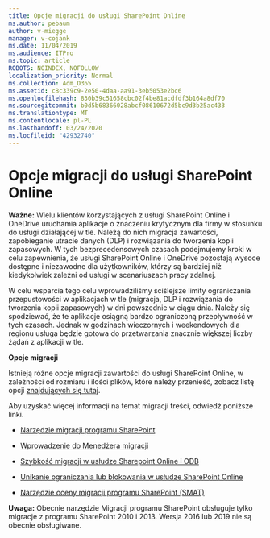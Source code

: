 ```yaml
---
title: Opcje migracji do usługi SharePoint Online
ms.author: pebaum
author: v-miegge
manager: v-cojank
ms.date: 11/04/2019
ms.audience: ITPro
ms.topic: article
ROBOTS: NOINDEX, NOFOLLOW
localization_priority: Normal
ms.collection: Adm_O365
ms.assetid: c8c339c9-2e50-4daa-aa91-3eb5053e2bc6
ms.openlocfilehash: 830b39c51658cbc02f4be81acdfdf3b164a8df70
ms.sourcegitcommit: b0d5b68366028abcf08610672d5bc9d3b25ac433
ms.translationtype: MT
ms.contentlocale: pl-PL
ms.lasthandoff: 03/24/2020
ms.locfileid: "42932740"
---
```

# <a name="migrate-options-to-sharepoint-online"></a>Opcje migracji do usługi SharePoint Online

**Ważne:** Wielu klientów korzystających z usługi SharePoint Online i OneDrive uruchamia aplikacje o znaczeniu krytycznym dla firmy w stosunku do usługi działającej w tle. Należą do nich migracja zawartości, zapobieganie utracie danych (DLP) i rozwiązania do tworzenia kopii zapasowych. W tych bezprecedensowych czasach podejmujemy kroki w celu zapewnienia, że usługi SharePoint Online i OneDrive pozostają wysoce dostępne i niezawodne dla użytkowników, którzy są bardziej niż kiedykolwiek zależni od usługi w scenariuszach pracy zdalnej.

W celu wsparcia tego celu wprowadziliśmy ściślejsze limity ograniczania przepustowości w aplikacjach w tle (migracja, DLP i rozwiązania do tworzenia kopii zapasowych) w dni powszednie w ciągu dnia. Należy się spodziewać, że te aplikacje osiągną bardzo ograniczoną przepływność w tych czasach. Jednak w godzinach wieczornych i weekendowych dla regionu usługa będzie gotowa do przetwarzania znacznie większej liczby żądań z aplikacji w tle.

**Opcje migracji**

Istnieją różne opcje migracji zawartości do usługi SharePoint Online, w zależności od rozmiaru i ilości plików, które należy przenieść, zobacz listę opcji [znajdujących się tutaj](https://docs.microsoft.com/sharepointmigration/migrate-to-sharepoint-online).

Aby uzyskać więcej informacji na temat migracji treści, odwiedź poniższe linki.

- [Narzędzie migracji programu SharePoint](https://docs.microsoft.com/sharepointmigration/introducing-the-sharepoint-migration-tool)

- [Wprowadzenie do Menedżera migracji](https://docs.microsoft.com/sharepointmigration/mm-get-started)

- [Szybkość migracji w usłudze Sharepoint Online i ODB](https://docs.microsoft.com/sharepointmigration/sharepoint-online-and-onedrive-migration-speed)

- [Unikanie ograniczania lub blokowania w usłudze SharePoint Online](https://docs.microsoft.com/sharepoint/dev/general-development/how-to-avoid-getting-throttled-or-blocked-in-sharepoint-online)

- [Narzędzie oceny migracji programu SharePoint (SMAT)](https://www.microsoft.com/download/details.aspx?id=53598&amp;751be11f-ede8-5a0c-058c-2ee190a24fa6=True)

**Uwaga:** Obecnie narzędzie Migracji programu SharePoint obsługuje tylko migracje z programu SharePoint 2010 i 2013. Wersja 2016 lub 2019 nie są obecnie obsługiwane.
